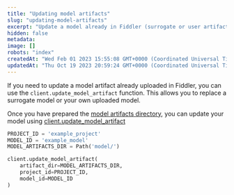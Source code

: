 ```yaml
---
title: "Updating model artifacts"
slug: "updating-model-artifacts"
excerpt: "Update a model already in Fiddler (surrogate or user artifact model)"
hidden: false
metadata: 
image: []
robots: "index"
createdAt: "Wed Feb 01 2023 15:55:08 GMT+0000 (Coordinated Universal Time)"
updatedAt: "Thu Oct 19 2023 20:59:24 GMT+0000 (Coordinated Universal Time)"
---
```

If you need to update a model artifact already uploaded in Fiddler, you can use the `client.update_model_artifact` function. This allows you to replace a surrogate model or your own uploaded model.

Once you have prepared the [model artifacts directory](doc:artifacts-and-surrogates), you can update your model using [client.update_model_artifact](ref:clientupdate_model_artifact)

```python
PROJECT_ID = 'example_project'
MODEL_ID = 'example_model'
MODEL_ARTIFACTS_DIR = Path('model/')

client.update_model_artifact(
    artifact_dir=MODEL_ARTIFACTS_DIR,
    project_id=PROJECT_ID,
    model_id=MODEL_ID
)
```